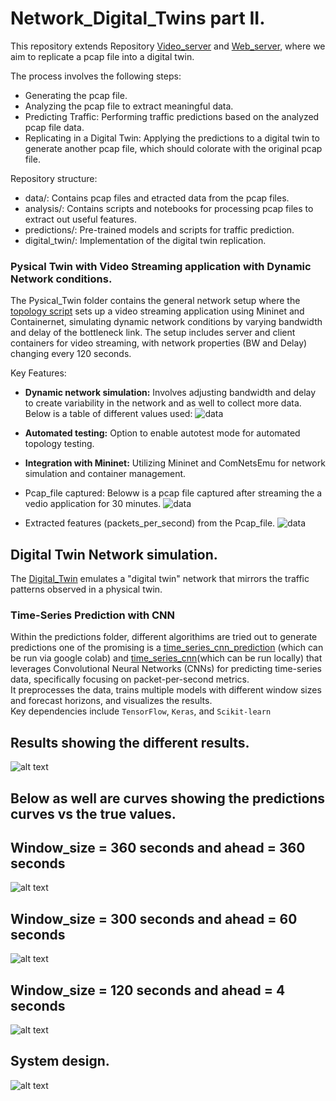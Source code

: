# Network_Digital_Twins part II.
This repository extends Repository [Video_server](https://github.com/johnsengendo/Video_server) and [Web_server](https://github.com/johnsengendo/Web_server), where we aim to replicate a pcap file into a digital twin.

The process involves the following steps:
- Generating the pcap file.
- Analyzing the pcap file to extract meaningful data.
- Predicting Traffic: Performing traffic predictions based on the analyzed pcap file data.
- Replicating in a Digital Twin: Applying the predictions to a digital twin to generate another pcap file, which should colorate with the original pcap file.

Repository structure:

- data/: Contains pcap files and etracted data from the pcap files.
- analysis/:  Contains scripts and notebooks for processing pcap files to extract out useful features.
- predictions/: Pre-trained models and scripts for traffic prediction.
- digital_twin/: Implementation of the digital twin replication.

### Pysical Twin with Video Streaming application with Dynamic Network conditions.

The Pysical_Twin folder contains the general network setup where the [topology script](https://github.com/johnsengendo/DigitalTwins_part2/blob/main/Physical_Twin/network-topology-script.py) sets up a video streaming application using Mininet and Containernet, simulating dynamic network conditions by varying bandwidth and delay of the bottleneck link. The setup includes server and client containers for video streaming, with network properties (BW and Delay) changing every 120 seconds.

Key Features:
- **Dynamic network simulation:** Involves adjusting bandwidth and delay to create variability in the network and as well to collect more data. Below is a table of different values used:
![data](https://github.com/johnsengendo/DigitalTwins_part2/blob/main/Images/Screenshot%202024-09-04%20103539.png)
- **Automated testing:** Option to enable autotest mode for automated topology testing.
- **Integration with Mininet:** Utilizing Mininet and ComNetsEmu for network simulation and container management.
- Pcap_file captured: Beloww is a pcap file captured after streaming the a vedio application for 30 minutes.
![data](https://github.com/johnsengendo/DigitalTwins_part2/blob/main/Images/Screenshot%202024-09-04%20112810.png)

- Extracted features (packets_per_second) from the Pcap_file.
![data](https://github.com/johnsengendo/DigitalTwins_part2/blob/main/Images/Screenshot%202024-09-04%20113955.png)

## Digital Twin Network simulation.

The [Digital_Twin](https://github.com/johnsengendo/DigitalTwins_part2/blob/main/Digital_Twin/digital_twin.py) emulates a "digital twin" network that mirrors the traffic patterns observed in a physical twin.
### Time-Series Prediction with CNN

Within the predictions folder, different algorithims are tried out to generate predictions one of the promising is a [time_series_cnn_prediction](https://github.com/johnsengendo/DigitalTwins_part2/blob/main/predictions/time_series_cnn_prediction.py) (which can be run via google colab) and [time_series_cnn](https://github.com/johnsengendo/DigitalTwins_part2/blob/main/predictions/time_series_cnn.py)(which can be run locally) that leverages Convolutional Neural Networks (CNNs) for predicting time-series data, specifically focusing on packet-per-second metrics.  
It preprocesses the data, trains multiple models with different window sizes and forecast horizons, and visualizes the results.  
Key dependencies include `TensorFlow`, `Keras`, and `Scikit-learn`

## Results showing the different results.
![alt text](https://github.com/johnsengendo/DigitalTwins_part2/blob/main/Images/Screenshot%202024-09-06%20131235.png)
## Below as well are curves showing the predictions curves vs the true values.
## Window_size = 360 seconds and ahead = 360 seconds
![alt text](https://github.com/johnsengendo/DigitalTwins_part2/blob/main/Images/Screenshot%202024-09-06%20130413.png)

## Window_size = 300 seconds and ahead = 60 seconds
![alt text](https://github.com/johnsengendo/DigitalTwins_part2/blob/main/Images/Screenshot%202024-09-06%20130638.png)
## Window_size = 120 seconds and ahead = 4 seconds

![alt text](https://github.com/johnsengendo/DigitalTwins_part2/blob/main/Images/Screenshot%202024-09-06%20130750.png)
## System design.
![alt text](https://github.com/johnsengendo/DigitalTwins_part2/blob/main/Images/Image.jpg)

